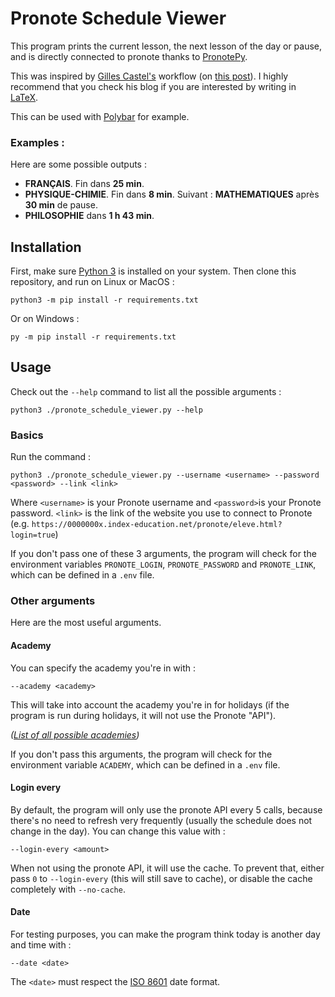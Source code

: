# Pronote Schedule Viewer

This program prints the current lesson, the next lesson of the day or pause,
and is directly connected to pronote thanks to 
[PronotePy](https://github.com/bain3/pronotepy).

This was inspired by [Gilles Castel's](https://castel.dev/) workflow 
(on [this post](https://castel.dev/post/lecture-notes-3/#automatically-changing-the-active-course)). I highly recommend
that you check his blog if you are interested by writing in 
[LaTeX](https://en.wikipedia.org/wiki/LaTeX).

This can be used with [Polybar](https://github.com/polybar/polybar) for example.

### Examples :

Here are some possible outputs :
- **FRANÇAIS**. Fin dans **25 min**.
- **PHYSIQUE-CHIMIE**. Fin dans **8 min**. Suivant : **MATHEMATIQUES** après **30 min** de pause.
- **PHILOSOPHIE** dans **1 h 43 min**.

## Installation

First, make sure [Python 3](https://www.python.org/downloads/) is installed
on your system. Then clone this repository, and run on Linux or MacOS :
```
python3 -m pip install -r requirements.txt
```
Or on Windows :
```
py -m pip install -r requirements.txt
```


## Usage

Check out the `--help` command to list all the possible arguments :
```
python3 ./pronote_schedule_viewer.py --help
```

### Basics

Run the command :
```
python3 ./pronote_schedule_viewer.py --username <username> --password <password> --link <link>
```
Where `<username>` is your Pronote username and `<password>`is 
your Pronote password. `<link>` is the link of the website you 
use to connect to Pronote 
(e.g. `https://0000000x.index-education.net/pronote/eleve.html?login=true`)

If you don't pass one of these 3 arguments, the program will check for the 
environment variables `PRONOTE_LOGIN`, `PRONOTE_PASSWORD` and `PRONOTE_LINK`, 
which can be defined in a `.env` file. 


### Other arguments

Here are the most useful arguments.

#### Academy

You can specify the academy you're in with :
``` 
--academy <academy>
```

This will take into account the academy you're in for holidays (if the program 
is run during holidays, it will not use the Pronote "API").

*([List of all possible academies](https://www.education.gouv.fr/les-regions-academiques-academies-et-services-departementaux-de-l-education-nationale-6557))*

If you don't pass this arguments, the program will check for the 
environment variable `ACADEMY`, 
which can be defined in a `.env` file. 

#### Login every

By default, the program will only use the pronote API every 5 calls, 
because there's no need to refresh very frequently (usually the schedule 
does not change in the day). You can change this value with :
``` 
--login-every <amount>
```
When not using the pronote API, it will use the cache. To prevent that,
either pass `0` to `--login-every` (this will still save to cache), or
disable the cache completely with `--no-cache`.

#### Date

For testing purposes, you can make the program think today is another day and time with :
``` 
--date <date>
```
The `<date>` must respect the [ISO 8601](https://en.wikipedia.org/wiki/ISO_8601)
date format.
